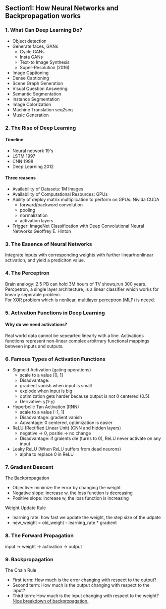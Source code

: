 ## Section1: How Neural Networks and Backpropagation works

### 1. What Can Deep Learning Do?
- Object detection
- Generate faces, GANs  
  + Cycle GANs  
  + Insta GANs  
  + Text-to Image Synthesis  
  + Super-Resolution (2016)
- Image Captioning  
- Dense Captioning  
- Scene Graph Generation  
- Visual Question Answering  
- Semantic Segmentation  
- Instance Segmentation  
- Image Colorization  
- Machine Translation seq2seq  
- Music Generation 

### 2. The Rise of Deep Learning
#### Timeline
 - Neural network 19's  
 - LSTM 1997  
 - CNN 1998  
 - Deep Learning 2012  

#### Three reasons
 - Availability of Datasets: 1M Images  
 - Availability of Computational Resources: GPUs  
 - Ability of deploy matrix multiplication to perform on GPUs: Nivida CUDA
    - forward/backword convolution
    - pooling
    - normalization 
    - activation layers  
  - Trigger: ImageNet Classification with Deep Convolutional Neural Networks Geoffrey E. Hinton
  
 ### 3. The Essence of Neural Networks
 Integrate inputs with corresponding weights with further linear/nonlinear activation, and yield a prediciton value.  
 
 ### 4. The Perceptron 
 Brain analogy: 2.5 PB can hold 3M hours of TV shows,run 300 years.   
 Percpetron, a single layer architecture, is a linear classifier which works for linearly seperable problem.  
 For XOR problem which is nonliear, multilayer perceptron (MLP) is neeed.   
 
 ### 5. Activation Functions in Deep Learning  
 #### Why do we need activations?
 Real world data cannot be sepearted linearly with a line. Activations functions represent non-linear complex arbitrrary functional mappings between inputs and outputs.  
 
 ### 6. Famous Types of Activation Functions
 - Sigmoid Activation (gating operations)
   + scale to a value [0, 1]
   + Disadvantage:
    * gradient vanish when input is small
    * explode when input is big
    * optimization gets harder because output is not 0 centered (0.5).
   + Derivative: y(1-y)
 - Hyperbolic Tan Activation (RNN)
   + scale to a value [-1, 1] 
   + Disadvantage: gradient vanish
   + Advantage: 0 centered, optimization is easier 
 - ReLU (Rectified Linear Unit) (CNN and hidden layers)
   + negative -> 0, positie -> no change
   + Disadvantage: if graients die (turns to 0), ReLU never activate on any input
 - Leaky ReLU (When ReLU suffers from dead neurons)
   + alpha to replace 0 in ReLU
   
### 7. Gradient Descent  
The Backpropagation
- Objective: minimize the error by changing the weight   
- Negative slope: increase w, the loss function is decreasing  
- Positive slope: increase w, the loss function is increasing  

Weight Update Rule  
- learning rate: how fast we update the weight, the step size of the udpate  
- new_weight = old_weight  - learning_rate * gradient
  
### 8. The Forward Propagation  
input -> weight -> activation -> output

### 9. Backpropagation
The Chain Rule  
- First term: How much is the error changing with respect to the output?
- Second term: How much is the output changing with respect to the input?
- Third term: How much is the input changing with respect to the weight?  
[Nice breakdown of backpropagation.](https://www.jeremyjordan.me/neural-networks-training/)


